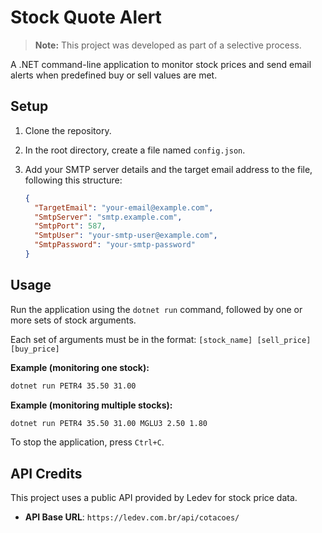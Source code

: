 # Stock Quote Alert

> **Note:** This project was developed as part of a selective process.

A .NET command-line application to monitor stock prices and send email alerts when predefined buy or sell values are met.

## Setup

1.  Clone the repository.
2.  In the root directory, create a file named `config.json`.
3.  Add your SMTP server details and the target email address to the file, following this structure:

    ```json
    {
      "TargetEmail": "your-email@example.com",
      "SmtpServer": "smtp.example.com",
      "SmtpPort": 587,
      "SmtpUser": "your-smtp-user@example.com",
      "SmtpPassword": "your-smtp-password"
    }
    ```

## Usage

Run the application using the `dotnet run` command, followed by one or more sets of stock arguments.

Each set of arguments must be in the format: `[stock_name] [sell_price] [buy_price]`

**Example (monitoring one stock):**
```bash
dotnet run PETR4 35.50 31.00
```

**Example (monitoring multiple stocks):**
```bash
dotnet run PETR4 35.50 31.00 MGLU3 2.50 1.80
```

To stop the application, press `Ctrl+C`.

## API Credits

This project uses a public API provided by Ledev for stock price data.

- **API Base URL**: `https://ledev.com.br/api/cotacoes/`
